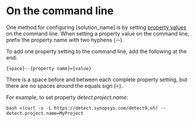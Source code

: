 # On the command line

One method for configuring [solution_name] is by setting [property values](../properties/all-properties.md) on the command line.
When setting a property value on the command line, prefix the property name with two hyphens (--).

To add one property setting to the command line, add the following at the end:
```
{space}--{property name}={value}
```
There is a space before and between each complete property setting, but there are no spaces around the equals sign (=).

For example,
to set property *detect.project.name*:
```
bash <(curl -s -L https://detect.synopsys.com/detect9.sh) --detect.project.name=MyProject
```
